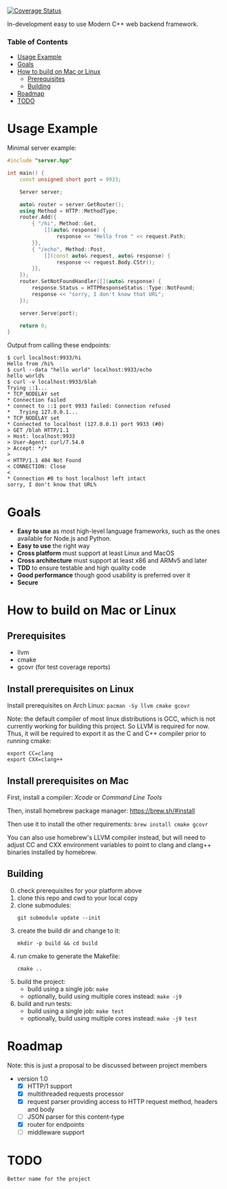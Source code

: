 [![Coverage Status](https://coveralls.io/repos/github/traysh/httpp/badge.svg?branch=master)](https://coveralls.io/github/traysh/httpp?branch=master)

In-development easy to use Modern C++ web backend framework.

### Table of Contents
- [Usage Example](#usage-example)
- [Goals](#goals)
- [How to build on Mac or Linux](#how-to-build-on-mac-or-linux)
  - [Prerequisites](#prerequisites)
  - [Building](#building)
- [Roadmap](#roadmap)
- [TODO](#todo)


# Usage Example

Minimal server example:

```c++
#include "server.hpp"

int main() {
    const unsigned short port = 9933;

    Server server;

    auto& router = server.GetRouter();
    using Method = HTTP::MethodType;
    router.Add({
        { "/hi", Method::Get,
            [](auto& response) {
                response << "Hello from " << request.Path;
        }},
        { "/echo", Method::Post,
            [](const auto& request, auto& response) {
                response << request.Body.CStr();
        }},
    });
    router.SetNotFoundHandler([](auto& response) {
        response.Status = HTTPResponseStatus::Type::NotFound;
        response << "sorry, I don't know that URL";
    });

    server.Serve(port);

    return 0;
}
```

Output from calling these endpoints:

```shell
$ curl localhost:9933/hi  
Hello from /hi%
$ curl --data "hello world" localhost:9933/echo
hello world%
$ curl -v localhost:9933/blah
Trying ::1...
* TCP_NODELAY set
* Connection failed
* connect to ::1 port 9933 failed: Connection refused
*   Trying 127.0.0.1...
* TCP_NODELAY set
* Connected to localhost (127.0.0.1) port 9933 (#0)
> GET /blah HTTP/1.1
> Host: localhost:9933
> User-Agent: curl/7.54.0
> Accept: */*
>
< HTTP/1.1 404 Not Found
< CONNECTION: Close
<
* Connection #0 to host localhost left intact
sorry, I don't know that URL%
```

# Goals

- **Easy to use** as most high-level language frameworks, such as the ones available for Node.js and Python.<br/>
- **Easy to use** the right way
- **Cross platform** must support at least Linux and MacOS
- **Cross architecture** must support at least x86 and ARMv5 and later
- **TDD** to ensure testable and high quality code
- **Good performance** though good usability is preferred over it
- **Secure**


# How to build on Mac or Linux
## Prerequisites

- llvm
- cmake
- gcovr (for test coverage reports)

## Install prerequisites on Linux

Install prerequisites on Arch Linux: `pacman -Sy llvm cmake gcovr`

Note: the default compiler of most linux distributions is GCC, which is not currently working for building this project. So LLVM is required for now. Thus, it will be required to export it as the C and C++ compiler prior to running cmake:
```shell
export CC=clang
export CXX=clang++
```

## Install prerequisites on Mac

First, install a compiler: *Xcode* or *Command Line Tools*

Then, install homebrew package manager: https://brew.sh/#install

Then use it to install the other requirements: `brew install cmake gcovr`

You can also use homebrew's LLVM compiler instead, but will need to adjust
CC and CXX environment variables to point to clang and clang++ binaries
installed by homebrew.

## Building

0. check prerequisites for your platform above
1. clone this repo and cwd to your local copy
2. clone submodules:
    ```shell
    git submodule update --init
    ```
3. create the build dir and change to it:
    ```shell
    mkdir -p build && cd build
    ```
4. run cmake to generate the Makefile:
    ```shell
    cmake ..
    ```
5. build the project:
    - build using a single job:  `make`
    - optionally, build using multiple cores instead: `make -j9`
6. build and run tests:
    - build using a single job: `make test`
    - optionally, build using multiple cores instead: `make -j9 test`

# Roadmap

Note: this is just a proposal to be discussed between project members

- version 1.0
   - [x] HTTP/1 support
   - [x] multithreaded requests processor
   - [x] request parser providing access to HTTP request method, headers and body
   - [ ] JSON parser for this content-type
   - [x] router for endpoints
   - [ ] middleware support

# TODO

    Better name for the project
